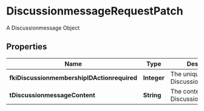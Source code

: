 

# DiscussionmessageRequestPatch

A Discussionmessage Object

## Properties

| Name | Type | Description | Notes |
|------------ | ------------- | ------------- | -------------|
|**fkiDiscussionmembershipIDActionrequired** | **Integer** | The unique ID of the Discussionmembership |  [optional] |
|**tDiscussionmessageContent** | **String** | The content of the Discussionmessage |  [optional] |



